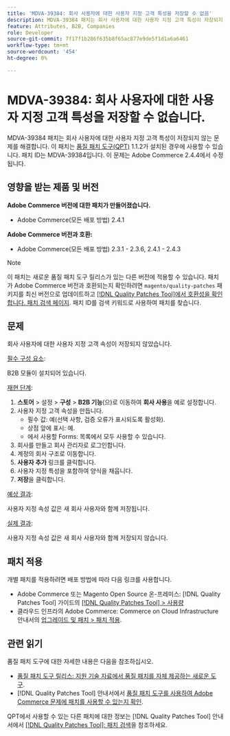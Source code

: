 ```yaml
---
title: 'MDVA-39384: 회사 사용자에 대한 사용자 지정 고객 특성을 저장할 수 없음'
description: MDVA-39384 패치는 회사 사용자에 대한 사용자 지정 고객 특성이 저장되지 않는 문제를 해결합니다. 이 패치는 [Quality Patches Tool (QPT)](https://experienceleague.adobe.com/en/docs/commerce-knowledge-base/kb/announcements/commerce-announcements/magento-quality-patches-released-new-tool-to-self-serve-quality-patches) 1.1.2가 설치된 경우 사용할 수 있습니다. 패치 ID는 MDVA-39384입니다. 이 문제는 Adobe Commerce 2.4.4에서 수정됩니다.
feature: Attributes, B2B, Companies
role: Developer
source-git-commit: 7f17f1b286f635b8f65ac877e9de5f1d1a6a6461
workflow-type: tm+mt
source-wordcount: '454'
ht-degree: 0%

---
```


# MDVA-39384: 회사 사용자에 대한 사용자 지정 고객 특성을 저장할 수 없습니다.

MDVA-39384 패치는 회사 사용자에 대한 사용자 지정 고객 특성이 저장되지 않는 문제를 해결합니다. 이 패치는 [품질 패치 도구(QPT)](https://experienceleague.adobe.com/en/docs/commerce-knowledge-base/kb/announcements/commerce-announcements/magento-quality-patches-released-new-tool-to-self-serve-quality-patches) 1.1.2가 설치된 경우에 사용할 수 있습니다. 패치 ID는 MDVA-39384입니다. 이 문제는 Adobe Commerce 2.4.4에서 수정됩니다.

## 영향을 받는 제품 및 버전

**Adobe Commerce 버전에 대한 패치가 만들어졌습니다.**

* Adobe Commerce(모든 배포 방법) 2.4.1

**Adobe Commerce 버전과 호환:**

* Adobe Commerce(모든 배포 방법) 2.3.1 - 2.3.6, 2.4.1 - 2.4.3

>[!NOTE]
>
>이 패치는 새로운 품질 패치 도구 릴리스가 있는 다른 버전에 적용할 수 있습니다. 패치가 Adobe Commerce 버전과 호환되는지 확인하려면 `magento/quality-patches` 패키지를 최신 버전으로 업데이트하고 [[!DNL Quality Patches Tool]에서 호환성을 확인합니다. 패치 검색 페이지](https://experienceleague.adobe.com/en/docs/commerce-knowledge-base/kb/announcements/commerce-announcements/magento-quality-patches-released-new-tool-to-self-serve-quality-patches). 패치 ID를 검색 키워드로 사용하여 패치를 찾습니다.

## 문제

회사 사용자에 대한 사용자 지정 고객 속성이 저장되지 않았습니다.

<u>필수 구성 요소</u>:

B2B 모듈이 설치되어 있습니다.

<u>재현 단계</u>:

1. **스토어** > 설정 > **구성** > **B2B 기능**(으)로 이동하여 **회사 사용**&#x200B;을 예로 설정합니다.
1. 사용자 지정 고객 속성을 만듭니다.
   * 필수 값: 예(선택 사항, 검증 오류가 표시되도록 활성화).
   * 상점 앞에 표시: 예.
   * 에서 사용할 Forms: 목록에서 모두 사용할 수 있습니다.
1. 회사를 만들고 회사 관리자로 로그인합니다.
1. 계정의 회사 구조로 이동합니다.
1. **사용자 추가** 링크를 클릭합니다.
1. 사용자 지정 특성을 포함하여 양식을 채웁니다.
1. **저장**&#x200B;을 클릭합니다.

<u>예상 결과</u>:

사용자 지정 속성 값은 새 회사 사용자와 함께 저장됩니다.

<u>실제 결과</u>:

사용자 지정 속성 값은 새 회사 사용자와 함께 저장되지 않습니다.

## 패치 적용

개별 패치를 적용하려면 배포 방법에 따라 다음 링크를 사용합니다.

* Adobe Commerce 또는 Magento Open Source 온-프레미스: [!DNL Quality Patches Tool] 가이드의 [[!DNL Quality Patches Tool] > 사용량](/help/tools/quality-patches-tool/usage.md)
* 클라우드 인프라의 Adobe Commerce: Commerce on Cloud Infrastructure 안내서의 [업그레이드 및 패치 > 패치 적용](https://experienceleague.adobe.com/docs/commerce-cloud-service/user-guide/develop/upgrade/apply-patches.html).

## 관련 읽기

품질 패치 도구에 대한 자세한 내용은 다음을 참조하십시오.

* [품질 패치 도구 릴리스: 지원 기술 자료에서 품질 패치를 자체 제공하는 새로운 도구](https://experienceleague.adobe.com/en/docs/commerce-knowledge-base/kb/announcements/commerce-announcements/magento-quality-patches-released-new-tool-to-self-serve-quality-patches).
* [!DNL Quality Patches Tool] 안내서에서 [품질 패치 도구를 사용하여 Adobe Commerce 문제에 패치를 사용할 수 있는지 확인](/help/tools/quality-patches-tool/patches-available-in-qpt/check-patch-for-magento-issue-with-magento-quality-patches.md).

QPT에서 사용할 수 있는 다른 패치에 대한 정보는 [!DNL Quality Patches Tool] 안내서에서 [[!DNL Quality Patches Tool]: 패치 검색](https://experienceleague.adobe.com/tools/commerce-quality-patches/index.html)을 참조하세요.
